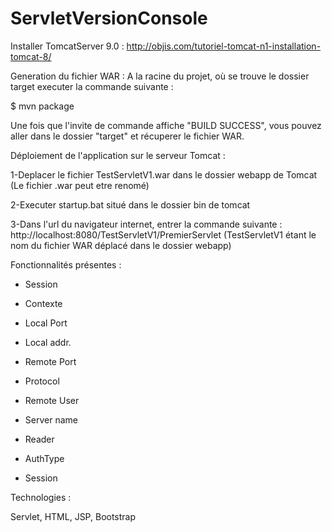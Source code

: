 # ServletVersionConsole

Installer TomcatServer 9.0 : http://objis.com/tutoriel-tomcat-n1-installation-tomcat-8/

Generation du fichier WAR :
A la racine du projet, où se trouve le dossier target executer la commande suivante :

$ mvn package

Une fois que l'invite de commande affiche "BUILD SUCCESS", vous pouvez aller dans le dossier "target" et récuperer le fichier WAR.

Déploiement de l'application sur le serveur Tomcat : 

1-Deplacer le fichier TestServletV1.war dans le dossier webapp de Tomcat (Le fichier .war peut etre renomé)

2-Executer startup.bat situé dans le dossier bin de tomcat 

3-Dans l'url du navigateur internet, entrer la commande suivante : http://localhost:8080/TestServletV1/PremierServlet (TestServletV1 étant le nom du fichier WAR déplacé dans le dossier webapp)

Fonctionnalités présentes :

- Session

- Contexte

- Local Port

- Local addr.

- Remote Port

- Protocol

- Remote User

- Server name

- Reader

- AuthType

- Session

Technologies :

Servlet, HTML, JSP, Bootstrap



